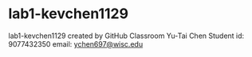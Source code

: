 # lab1-kevchen1129
lab1-kevchen1129 created by GitHub Classroom
Yu-Tai Chen
Student id: 9077432350
email: ychen697@wisc.edu

